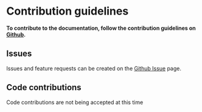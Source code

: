 # Contribution guidelines

**To contribute to the documentation, follow the contribution guidelines on [Github](https://github.com/iotaledger/documentation/blob/master/CONTRIBUTING.md).**

## Issues
Issues and feature requests can be created on the [Github Issue](https://github.com/iotaledger/compass/issues) page.

## Code contributions
Code contributions are not being accepted at this time





